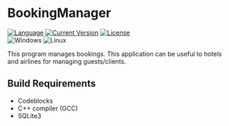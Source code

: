 # BookingManager

[![Language](https://img.shields.io/badge/Language%20-%20C_%2F_C%2B%2B%20-%20Green?style=plastic)]()
[![Current Version](https://img.shields.io/badge/Version%20-%200.0.1%20-%20%2352F002?style=plastic)](https://github.com/DataTrav0/BookingManager)
[![License](https://img.shields.io/badge/License%20-%20GPL%20v3.0%20-%20%23005dc2?style=plastic)](https://github.com/DataTrav0/BookingManager/blob/main/LICENSE)
<br>
![Windows](https://img.shields.io/badge/Windows%20XP%2B_%20-%20%231c24bb?style=plastic&logo=windowsxp&logoColor=white)
![Linux](https://img.shields.io/badge/Linux%20-%20%23DD8A00?style=plastic&logo=linux&logoColor=white)

<p>This program manages bookings. This application can be useful to hotels and airlines for managing guests/clients. </p>

## Build Requirements
- Codeblocks
- C++ compiler (GCC)
- SQLite3
